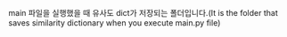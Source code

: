 main 파일을 실행했을 때 유사도 dict가 저장되는 폴더입니다.(It is the folder that saves similarity dictionary when you execute main.py file)
